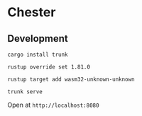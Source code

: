 # Chester

## Development
```shell
cargo install trunk

rustup override set 1.81.0

rustup target add wasm32-unknown-unknown

trunk serve
```
Open at `http://localhost:8080`